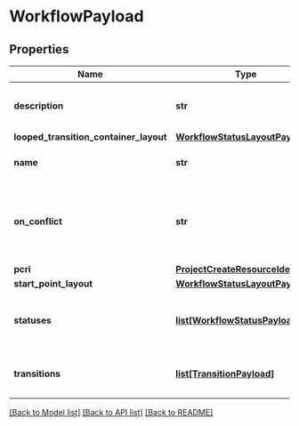# WorkflowPayload

## Properties
Name | Type | Description | Notes
------------ | ------------- | ------------- | -------------
**description** | **str** | The description of the workflow | [optional] 
**looped_transition_container_layout** | [**WorkflowStatusLayoutPayload**](WorkflowStatusLayoutPayload.md) |  | [optional] 
**name** | **str** | The name of the workflow | [optional] 
**on_conflict** | **str** | The strategy to use if there is a conflict with another workflow | [optional] [default to 'NEW']
**pcri** | [**ProjectCreateResourceIdentifier**](ProjectCreateResourceIdentifier.md) |  | [optional] 
**start_point_layout** | [**WorkflowStatusLayoutPayload**](WorkflowStatusLayoutPayload.md) |  | [optional] 
**statuses** | [**list[WorkflowStatusPayload]**](WorkflowStatusPayload.md) | The statuses to be used in the workflow | [optional] 
**transitions** | [**list[TransitionPayload]**](TransitionPayload.md) | The transitions for the workflow | [optional] 

[[Back to Model list]](../README.md#documentation-for-models) [[Back to API list]](../README.md#documentation-for-api-endpoints) [[Back to README]](../README.md)

